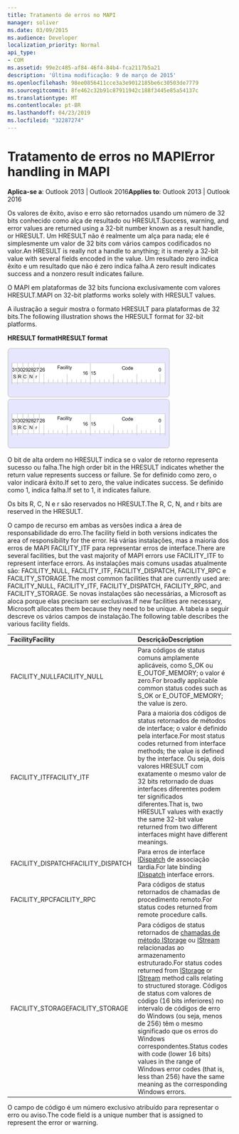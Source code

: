 ```yaml
---
title: Tratamento de erros no MAPI
manager: soliver
ms.date: 03/09/2015
ms.audience: Developer
localization_priority: Normal
api_type:
- COM
ms.assetid: 99e2c485-af84-46f4-84b4-fca2117b5a21
description: 'Última modificação: 9 de março de 2015'
ms.openlocfilehash: 98ee0856411cce3a3e9012185be6c30503de7779
ms.sourcegitcommit: 8fe462c32b91c87911942c188f3445e85a54137c
ms.translationtype: MT
ms.contentlocale: pt-BR
ms.lasthandoff: 04/23/2019
ms.locfileid: "32287274"
---
```

# <a name="error-handling-in-mapi"></a><span data-ttu-id="3b9a1-103">Tratamento de erros no MAPI</span><span class="sxs-lookup"><span data-stu-id="3b9a1-103">Error handling in MAPI</span></span>

<span data-ttu-id="3b9a1-104">**Aplica-se a**: Outlook 2013 | Outlook 2016</span><span class="sxs-lookup"><span data-stu-id="3b9a1-104">**Applies to**: Outlook 2013 | Outlook 2016</span></span> 
  
<span data-ttu-id="3b9a1-105">Os valores de êxito, aviso e erro são retornados usando um número de 32 bits conhecido como alça de resultado ou HRESULT.</span><span class="sxs-lookup"><span data-stu-id="3b9a1-105">Success, warning, and error values are returned using a 32-bit number known as a result handle, or HRESULT.</span></span> <span data-ttu-id="3b9a1-106">Um HRESULT não é realmente um alça para nada; ele é simplesmente um valor de 32 bits com vários campos codificados no valor.</span><span class="sxs-lookup"><span data-stu-id="3b9a1-106">An HRESULT is really not a handle to anything; it is merely a 32-bit value with several fields encoded in the value.</span></span> <span data-ttu-id="3b9a1-107">Um resultado zero indica êxito e um resultado que não é zero indica falha.</span><span class="sxs-lookup"><span data-stu-id="3b9a1-107">A zero result indicates success and a nonzero result indicates failure.</span></span>
  
<span data-ttu-id="3b9a1-108">O MAPI em plataformas de 32 bits funciona exclusivamente com valores HRESULT.</span><span class="sxs-lookup"><span data-stu-id="3b9a1-108">MAPI on 32-bit platforms works solely with HRESULT values.</span></span>
  
<span data-ttu-id="3b9a1-109">A ilustração a seguir mostra o formato HRESULT para plataformas de 32 bits.</span><span class="sxs-lookup"><span data-stu-id="3b9a1-109">The following illustration shows the HRESULT format for 32-bit platforms.</span></span>
  
<span data-ttu-id="3b9a1-110">**HRESULT format**</span><span class="sxs-lookup"><span data-stu-id="3b9a1-110">**HRESULT format**</span></span>
  
<span data-ttu-id="3b9a1-111">![Formato HRESULT](media/amapi_49.gif "formato HRESULT")</span><span class="sxs-lookup"><span data-stu-id="3b9a1-111">![HRESULT format](media/amapi_49.gif "HRESULT format")</span></span>
  
<span data-ttu-id="3b9a1-112">O bit de alta ordem no HRESULT indica se o valor de retorno representa sucesso ou falha.</span><span class="sxs-lookup"><span data-stu-id="3b9a1-112">The high order bit in the HRESULT indicates whether the return value represents success or failure.</span></span> <span data-ttu-id="3b9a1-113">Se for definido como zero, o valor indicará êxito.</span><span class="sxs-lookup"><span data-stu-id="3b9a1-113">If set to zero, the value indicates success.</span></span> <span data-ttu-id="3b9a1-114">Se definido como 1, indica falha.</span><span class="sxs-lookup"><span data-stu-id="3b9a1-114">If set to 1, it indicates failure.</span></span>
  
<span data-ttu-id="3b9a1-115">Os bits R, C, N e r são reservados no HRESULT.</span><span class="sxs-lookup"><span data-stu-id="3b9a1-115">The R, C, N, and r bits are reserved in the HRESULT.</span></span>
  
<span data-ttu-id="3b9a1-116">O campo de recurso em ambas as versões indica a área de responsabilidade do erro.</span><span class="sxs-lookup"><span data-stu-id="3b9a1-116">The facility field in both versions indicates the area of responsibility for the error.</span></span> <span data-ttu-id="3b9a1-117">Há várias instalações, mas a maioria dos erros de MAPI FACILITY_ITF para representar erros de interface.</span><span class="sxs-lookup"><span data-stu-id="3b9a1-117">There are several facilities, but the vast majority of MAPI errors use FACILITY_ITF to represent interface errors.</span></span> <span data-ttu-id="3b9a1-118">As instalações mais comuns usadas atualmente são: FACILITY_NULL, FACILITY_ITF, FACILITY_DISPATCH, FACILITY_RPC e FACILITY_STORAGE.</span><span class="sxs-lookup"><span data-stu-id="3b9a1-118">The most common facilities that are currently used are: FACILITY_NULL, FACILITY_ITF, FACILITY_DISPATCH, FACILITY_RPC, and FACILITY_STORAGE.</span></span> <span data-ttu-id="3b9a1-119">Se novas instalações são necessárias, a Microsoft as aloca porque elas precisam ser exclusivas.</span><span class="sxs-lookup"><span data-stu-id="3b9a1-119">If new facilities are necessary, Microsoft allocates them because they need to be unique.</span></span> <span data-ttu-id="3b9a1-120">A tabela a seguir descreve os vários campos de instalação.</span><span class="sxs-lookup"><span data-stu-id="3b9a1-120">The following table describes the various facility fields.</span></span>
  
|<span data-ttu-id="3b9a1-121">Facility</span><span class="sxs-lookup"><span data-stu-id="3b9a1-121">Facility</span></span>|<span data-ttu-id="3b9a1-122">Descrição</span><span class="sxs-lookup"><span data-stu-id="3b9a1-122">Description</span></span>|
|:-----|:-----|
|<span data-ttu-id="3b9a1-123">FACILITY_NULL</span><span class="sxs-lookup"><span data-stu-id="3b9a1-123">FACILITY_NULL</span></span>  <br/> |<span data-ttu-id="3b9a1-124">Para códigos de status comuns amplamente aplicáveis, como S_OK ou E_OUTOF_MEMORY; o valor é zero.</span><span class="sxs-lookup"><span data-stu-id="3b9a1-124">For broadly applicable common status codes such as S_OK or E_OUTOF_MEMORY; the value is zero.</span></span>  <br/> |
|<span data-ttu-id="3b9a1-125">FACILITY_ITF</span><span class="sxs-lookup"><span data-stu-id="3b9a1-125">FACILITY_ITF</span></span>  <br/> |<span data-ttu-id="3b9a1-126">Para a maioria dos códigos de status retornados de métodos de interface; o valor é definido pela interface.</span><span class="sxs-lookup"><span data-stu-id="3b9a1-126">For most status codes returned from interface methods; the value is defined by the interface.</span></span> <span data-ttu-id="3b9a1-127">Ou seja, dois valores HRESULT com exatamente o mesmo valor de 32 bits retornado de duas interfaces diferentes podem ter significados diferentes.</span><span class="sxs-lookup"><span data-stu-id="3b9a1-127">That is, two HRESULT values with exactly the same 32-bit value returned from two different interfaces might have different meanings.</span></span>  <br/> |
|<span data-ttu-id="3b9a1-128">FACILITY_DISPATCH</span><span class="sxs-lookup"><span data-stu-id="3b9a1-128">FACILITY_DISPATCH</span></span>  <br/> |<span data-ttu-id="3b9a1-129">Para erros de interface [IDispatch](https://msdn.microsoft.com/library/ms221608.aspx) de associação tardia.</span><span class="sxs-lookup"><span data-stu-id="3b9a1-129">For late binding [IDispatch](https://msdn.microsoft.com/library/ms221608.aspx) interface errors.</span></span>  <br/> |
|<span data-ttu-id="3b9a1-130">FACILITY_RPC</span><span class="sxs-lookup"><span data-stu-id="3b9a1-130">FACILITY_RPC</span></span>  <br/> |<span data-ttu-id="3b9a1-131">Para códigos de status retornados de chamadas de procedimento remoto.</span><span class="sxs-lookup"><span data-stu-id="3b9a1-131">For status codes returned from remote procedure calls.</span></span>  <br/> |
|<span data-ttu-id="3b9a1-132">FACILITY_STORAGE</span><span class="sxs-lookup"><span data-stu-id="3b9a1-132">FACILITY_STORAGE</span></span>  <br/> |<span data-ttu-id="3b9a1-133">Para códigos de status retornados de [chamadas de método IStorage](https://msdn.microsoft.com/library/aa380015%28VS.85%29.aspx) ou [IStream](https://msdn.microsoft.com/library/aa380034%28VS.85%29.aspx) relacionadas ao armazenamento estruturado.</span><span class="sxs-lookup"><span data-stu-id="3b9a1-133">For status codes returned from [IStorage](https://msdn.microsoft.com/library/aa380015%28VS.85%29.aspx) or [IStream](https://msdn.microsoft.com/library/aa380034%28VS.85%29.aspx) method calls relating to structured storage.</span></span> <span data-ttu-id="3b9a1-134">Códigos de status com valores de código (16 bits inferiores) no intervalo de códigos de erro do Windows (ou seja, menos de 256) têm o mesmo significado que os erros do Windows correspondentes.</span><span class="sxs-lookup"><span data-stu-id="3b9a1-134">Status codes with code (lower 16 bits) values in the range of Windows error codes (that is, less than 256) have the same meaning as the corresponding Windows errors.</span></span>  <br/> |
   
<span data-ttu-id="3b9a1-135">O campo de código é um número exclusivo atribuído para representar o erro ou aviso.</span><span class="sxs-lookup"><span data-stu-id="3b9a1-135">The code field is a unique number that is assigned to represent the error or warning.</span></span>
  


